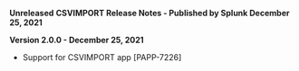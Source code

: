 **Unreleased**
**CSVIMPORT Release Notes - Published by Splunk December 25, 2021**


**Version 2.0.0 - December 25, 2021**

* Support for CSVIMPORT app [PAPP-7226]

